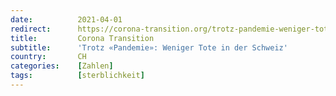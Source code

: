 ```yaml
---
date:          2021-04-01
redirect:      https://corona-transition.org/trotz-pandemie-weniger-tote-in-der-schweiz
title:         Corona Transition
subtitle:      'Trotz «Pandemie»: Weniger Tote in der Schweiz'
country:       CH
categories:    [Zahlen]
tags:          [sterblichkeit]
---
```

